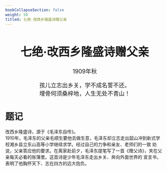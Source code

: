 ```yaml
---
bookCollapseSection: false
weight: 50
titled: 七绝·改西乡隆盛诗赠父亲
---
```


<div align="center">

<font size="4">

# 七绝·改西乡隆盛诗赠父亲
1909年秋

孩儿立志出乡关，学不成名誓不还。  
埋骨何须桑梓地，人生无处不青山！

</font>

</div>

# 题记
改西乡隆盛诗，源于《毛泽东自传》。  
1910年，毛泽东的父亲毛顺生要他去做生意，毛泽东却立志走出韶山冲到新式学校湘乡县立东山高等小学继续求学。经过自己的力争和亲友、老师们的一致
劝说，父亲答应他的要求。在离家赴前夕，毛泽东提笔写了一首《赠父诗》，夹在父亲每天必看的账簿里。这首诗是少年毛泽东走出乡关、奔向外面世界的
宣言书，表明了他胸怀天下、志在四方的远大抱负。